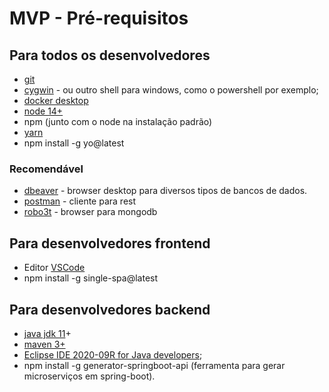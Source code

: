 # MVP - Pré-requisitos

## Para todos os desenvolvedores

- [git](https://git-scm.com/)
- [cygwin](https://www.cygwin.com/) - ou outro shell para windows, como o powershell por exemplo;
- [docker desktop](https://www.docker.com/products/docker-desktop)
- [node 14+](http://nodejs.org)
- npm (junto com o node na instalação padrão)
- [yarn](https://classic.yarnpkg.com/lang/en/)
- npm install -g yo@latest

### Recomendável
- [dbeaver](https://dbeaver.io/download/) - browser desktop para diversos tipos de bancos de dados.
- [postman](https://www.postman.com/downloads/) - cliente para rest
- [robo3t](https://robomongo.org/download) - browser para mongodb

## Para desenvolvedores frontend

- Editor [VSCode](https://code.visualstudio.com/download)
- npm install -g single-spa@latest

## Para desenvolvedores backend

- [java jdk 11](https://www.oracle.com/java/technologies/javase-jdk11-downloads.html)+
- [maven 3+](https://maven.apache.org/download.cgi)
- [Eclipse IDE 2020-09R for Java developers](https://www.eclipse.org/downloads/download.php?file=/technology/epp/downloads/release/2020-09/R/eclipse-java-2020-09-R-win32-x86_64.zip);
- npm install -g generator-springboot-api (ferramenta para gerar microserviços em spring-boot).
